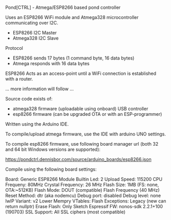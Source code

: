 Pond[CTRL] - Atmega/ESP8266 based pond controller

Uses an ESP8266 WiFi module and Atmega328 microcontroller communicating over I2C.
* ESP8266 I2C Master
* Atmega328 I2C Slave

Protocol
* ESP8266 sends 17 bytes (1 command byte, 16 data bytes)
* Atmega responds with 16 data bytes

ESP8266
Acts as an access-point until a WiFi connection is established with a router.

... more information will follow ...

Source code exists of:
* atmega328 firmware (uploadable using onboard) USB controller
* esp8266 firmware (can be upgraded OTA or with an ESP-programmer)

Written using the Arduino IDE. 

To compile/upload atmega firmware, use the IDE with arduino UNO settings. 

To compile esp8266 firmware, use following board manager url 
(both 32 and 64 bit Windows versions are supported):

https://pondctrl.dennisbor.com/source/arduino_boards/esp8266.json

Compile using the following board settings:

Board: Generic ESP8266 Module
Builtin Led: 2
Upload Speed: 115200
CPU Frequeny: 80MHz
Crystal Frequency: 26 MHz
Flash Size: 1MB (FS: none, OTA:~512KB)
Flash Mode: DOUT (compatible)
Flash Frequency (40 MHz)
Reset Method: dtr (aka nodemcu)
Debug port: disabled
Debug level: none
IwIP Variant: v2 Lower Mempry
VTables: Flash
Exceptions: Legacy (new can return nullptr)
Erase Flash: Only Sketch
Espressif FW: nonos-sdk 2.2.1+100 (190703)
SSL Support: All SSL ciphers (most compatible)

